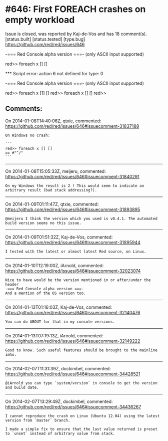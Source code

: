 
#646: First FOREACH crashes on empty workload
================================================================================
Issue is closed, was reported by Kaj-de-Vos and has 18 comment(s).
[status.built] [status.tested] [type.bug]
<https://github.com/red/red/issues/646>

-=== Red Console alpha version ===-
(only ASCII input supported)

red>> foreach x [] []

**\* Script error: action 6 not defined for type: 0

-=== Red Console alpha version ===-
(only ASCII input supported)

red>> foreach x [1] []
red>> foreach x [] []
red>>



Comments:
--------------------------------------------------------------------------------

On 2014-01-08T14:40:06Z, qtxie, commented:
<https://github.com/red/red/issues/646#issuecomment-31837188>

    On Windows no crash:
    
    ```
    red>> foreach x [] []
    == #"^/"
    ```

--------------------------------------------------------------------------------

On 2014-01-08T15:05:33Z, meijeru, commented:
<https://github.com/red/red/issues/646#issuecomment-31840291>

    On my Windows the result is 2 ! This would seem to indicate an arbitrary result (bad stack addressing?).

--------------------------------------------------------------------------------

On 2014-01-09T01:11:47Z, qtxie, commented:
<https://github.com/red/red/issues/646#issuecomment-31893895>

    @meijeru I think the version which you used is v0.4.1. The automated build version seems no this issue.

--------------------------------------------------------------------------------

On 2014-01-09T01:51:32Z, Kaj-de-Vos, commented:
<https://github.com/red/red/issues/646#issuecomment-31895944>

    I tested with the latest or almost latest Red source, on Linux.

--------------------------------------------------------------------------------

On 2014-01-10T12:19:00Z, iArnold, commented:
<https://github.com/red/red/issues/646#issuecomment-32023074>

    Nice to have would be the version mentioned in or after/under the header 
    -=== Red Console alpha version ===-
    And a mention of the OS version too.

--------------------------------------------------------------------------------

On 2014-01-13T01:16:03Z, Kaj-de-Vos, commented:
<https://github.com/red/red/issues/646#issuecomment-32140476>

    You can do ABOUT for that in my console versions.

--------------------------------------------------------------------------------

On 2014-01-13T07:19:13Z, iArnold, commented:
<https://github.com/red/red/issues/646#issuecomment-32149222>

    Good to know. Such useful features should be brought to the mainline imho.

--------------------------------------------------------------------------------

On 2014-02-07T11:31:39Z, dockimbel, commented:
<https://github.com/red/red/issues/646#issuecomment-34428521>

    @iArnold you can type `system/version` in console to get the version and build date.

--------------------------------------------------------------------------------

On 2014-02-07T13:29:49Z, dockimbel, commented:
<https://github.com/red/red/issues/646#issuecomment-34436267>

    I cannot reproduce the crash on Linux (Ubuntu 12.04) using the latest version from `master` branch.
    
    I made a simple fix to ensure that the last value returned is preset to `unset` instead of arbitrary value from stack.

